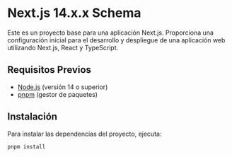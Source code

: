 # Next.js 14.x.x Schema

Este es un proyecto base para una aplicación Next.js. Proporciona una configuración inicial para el desarrollo y despliegue de una aplicación web utilizando Next.js, React y TypeScript.

## Requisitos Previos

- [Node.js](https://nodejs.org/) (versión 14 o superior)
- [pnpm](https://pnpm.io/) (gestor de paquetes)

## Instalación

Para instalar las dependencias del proyecto, ejecuta:

```bash
pnpm install
```
